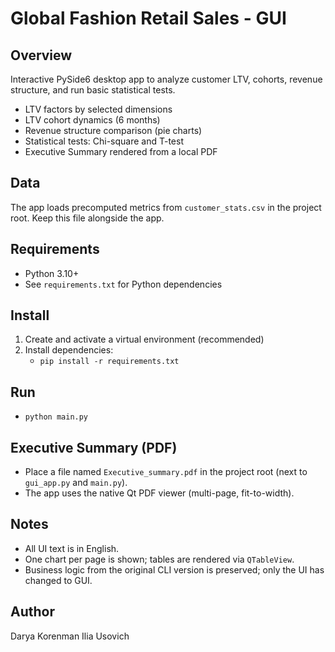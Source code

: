 # Global Fashion Retail Sales - GUI

## Overview
Interactive PySide6 desktop app to analyze customer LTV, cohorts, revenue structure, and run basic statistical tests.

- LTV factors by selected dimensions
- LTV cohort dynamics (6 months)
- Revenue structure comparison (pie charts)
- Statistical tests: Chi-square and T-test
- Executive Summary rendered from a local PDF

## Data
The app loads precomputed metrics from `customer_stats.csv` in the project root. Keep this file alongside the app.

## Requirements
- Python 3.10+
- See `requirements.txt` for Python dependencies

## Install
1. Create and activate a virtual environment (recommended)
2. Install dependencies:
   - `pip install -r requirements.txt`

## Run
- `python main.py`

## Executive Summary (PDF)
- Place a file named `Executive_summary.pdf` in the project root (next to `gui_app.py` and `main.py`).
- The app uses the native Qt PDF viewer (multi-page, fit-to-width).

## Notes
- All UI text is in English.
- One chart per page is shown; tables are rendered via `QTableView`.
- Business logic from the original CLI version is preserved; only the UI has changed to GUI.

## Author
Darya Korenman
Ilia Usovich
